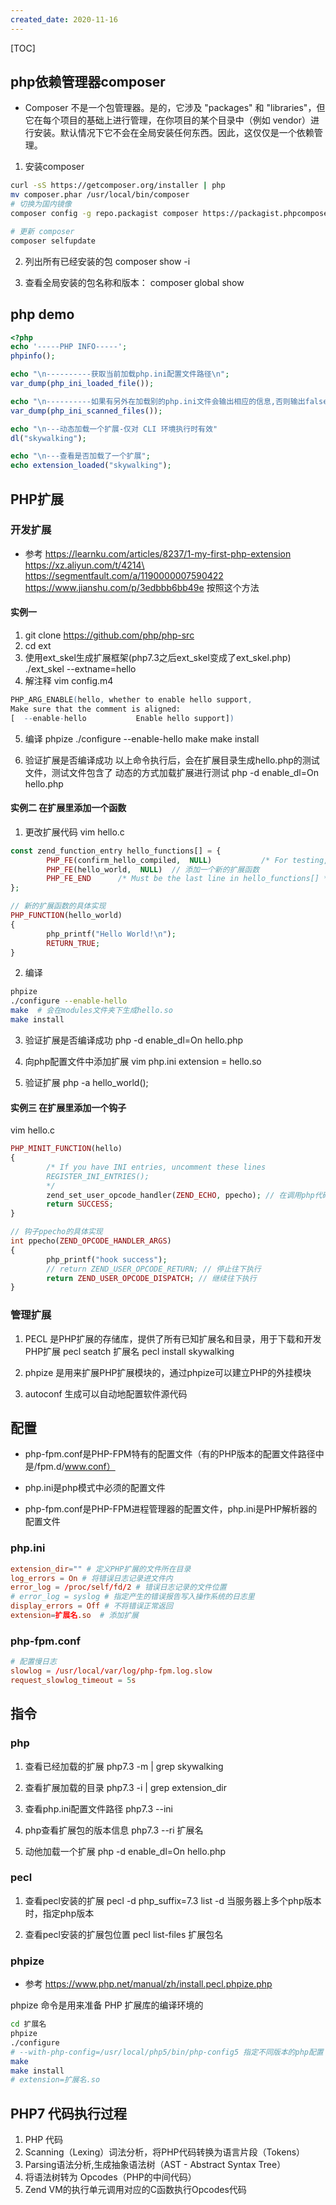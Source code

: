 ```yaml
---
created_date: 2020-11-16
---
```


[TOC]

## php依赖管理器composer

- Composer 不是一个包管理器。是的，它涉及 "packages" 和 "libraries"，但它在每个项目的基础上进行管理，在你项目的某个目录中（例如 vendor）进行安装。默认情况下它不会在全局安装任何东西。因此，这仅仅是一个依赖管理。

1. 安装composer

```bash
curl -sS https://getcomposer.org/installer | php
mv composer.phar /usr/local/bin/composer
# 切换为国内镜像
composer config -g repo.packagist composer https://packagist.phpcomposer.com

# 更新 composer
composer selfupdate
```

2. 列出所有已经安装的包
   composer show -i

3. 查看全局安装的包名称和版本：
   composer global show

## php demo

```php
<?php
echo '-----PHP INFO-----';
phpinfo();

echo "\n----------获取当前加载php.ini配置文件路径\n";
var_dump(php_ini_loaded_file());  

echo "\n----------如果有另外在加载别的php.ini文件会输出相应的信息,否则输出false\n";
var_dump(php_ini_scanned_files());

echo "\n---动态加载一个扩展-仅对 CLI 环境执行时有效"    
dl("skywalking");

echo "\n---查看是否加载了一个扩展";
echo extension_loaded("skywalking");
```

## PHP扩展

### 开发扩展

- 参考
  https://learnku.com/articles/8237/1-my-first-php-extension
  https://xz.aliyun.com/t/4214\
  https://segmentfault.com/a/1190000007590422
  https://www.jianshu.com/p/3edbbb6bb49e 按照这个方法

#### 实例一

1. git clone https://github.com/php/php-src
2. cd ext
3. 使用ext_skel生成扩展框架(php7.3之后ext_skel变成了ext_skel.php)
   ./ext_skel --extname=hello
4. 解注释 vim config.m4

```m4
PHP_ARG_ENABLE(hello, whether to enable hello support,
Make sure that the comment is aligned:
[  --enable-hello           Enable hello support])
```

5. 编译
   phpize
   ./configure --enable-hello
   make
   make install

6. 验证扩展是否编译成功
   以上命令执行后，会在扩展目录生成hello.php的测试文件，测试文件包含了 动态的方式加载扩展进行测试
   php -d enable_dl=On hello.php

#### 实例二 在扩展里添加一个函数

1. 更改扩展代码 vim hello.c

```php
const zend_function_entry hello_functions[] = {
        PHP_FE(confirm_hello_compiled,  NULL)           /* For testing, remove later. */
        PHP_FE(hello_world,  NULL)  // 添加一个新的扩展函数
        PHP_FE_END      /* Must be the last line in hello_functions[] */
};

// 新的扩展函数的具体实现
PHP_FUNCTION(hello_world)
{
        php_printf("Hello World!\n");
        RETURN_TRUE;
}
```

2. 编译

```bash
phpize 
./configure --enable-hello
make  # 会在modules文件夹下生成hello.so
make install
```

3. 验证扩展是否编译成功
   php -d enable_dl=On hello.php

4. 向php配置文件中添加扩展
   vim php.ini
   extension = hello.so

5. 验证扩展
   php -a
   hello_world();

#### 实例三 在扩展里添加一个钩子

vim hello.c

```php
PHP_MINIT_FUNCTION(hello)
{
        /* If you have INI entries, uncomment these lines
        REGISTER_INI_ENTRIES();
        */
        zend_set_user_opcode_handler(ZEND_ECHO, ppecho); // 在调用php代码前添加一个钩子ppecho
        return SUCCESS;
}

// 钩子ppecho的具体实现
int ppecho(ZEND_OPCODE_HANDLER_ARGS)
{
        php_printf("hook success");
        // return ZEND_USER_OPCODE_RETURN; // 停止往下执行
        return ZEND_USER_OPCODE_DISPATCH; // 继续往下执行
}

```

### 管理扩展

1. PECL 是PHP扩展的存储库，提供了所有已知扩展名和目录，用于下载和开发PHP扩展
   pecl seatch 扩展名
   pecl install skywalking

2. phpize 是用来扩展PHP扩展模块的，通过phpize可以建立PHP的外挂模块

3. autoconf 生成可以自动地配置软件源代码

## 配置

- php-fpm.conf是PHP-FPM特有的配置文件（有的PHP版本的配置文件路径中是/fpm.d/www.conf）

- php.ini是php模式中必须的配置文件

- php-fpm.conf是PHP-FPM进程管理器的配置文件，php.ini是PHP解析器的配置文件

### php.ini

```conf
extension_dir="" # 定义PHP扩展的文件所在目录
log_errors = On # 将错误日志记录进文件内
error_log = /proc/self/fd/2 # 错误日志记录的文件位置
# error_log = syslog # 指定产生的错误报告写入操作系统的日志里  
display_errors = Off # 不将错误正常返回
extension=扩展名.so  # 添加扩展
```

### php-fpm.conf

```conf
# 配置慢日志
slowlog = /usr/local/var/log/php-fpm.log.slow
request_slowlog_timeout = 5s
```

## 指令

### php

1. 查看已经加载的扩展
   php7.3 -m | grep skywalking

2. 查看扩展加载的目录
   php7.3 -i | grep extension_dir

3. 查看php.ini配置文件路径
   php7.3 --ini

4. php查看扩展包的版本信息
   php7.3 --ri 扩展名

5. 动他加载一个扩展
   php -d enable_dl=On hello.php

### pecl

1. 查看pecl安装的扩展
   pecl -d php_suffix=7.3 list
   -d 当服务器上多个php版本时，指定php版本

2. 查看pecl安装的扩展包位置
   pecl list-files 扩展包名

### phpize

- 参考
  https://www.php.net/manual/zh/install.pecl.phpize.php

phpize 命令是用来准备 PHP 扩展库的编译环境的

```bash
cd 扩展名
phpize
./configure
# --with-php-config=/usr/local/php5/bin/php-config5 指定不同版本的php配置
make
make install
# extension=扩展名.so 
```

## PHP7 代码执行过程

1. PHP 代码
2. Scanning（Lexing）词法分析，将PHP代码转换为语言片段（Tokens）
3. Parsing语法分析,生成抽象语法树（AST - Abstract Syntax Tree）
4. 将语法树转为 Opcodes（PHP的中间代码）
5. Zend VM的执行单元调用对应的C函数执行Opcodes代码
